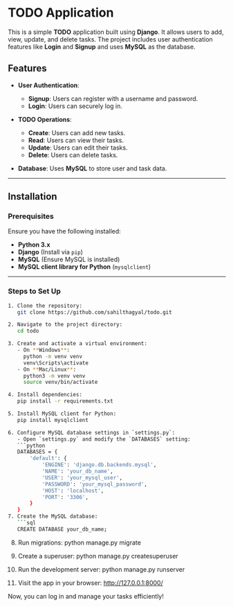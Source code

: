 # TODO Application

This is a simple **TODO** application built using **Django**. It allows users to add, view, update, and delete tasks. The project includes user authentication features like **Login** and **Signup** and uses **MySQL** as the database.

## Features

- **User Authentication**:
  - **Signup**: Users can register with a username and password.
  - **Login**: Users can securely log in.

- **TODO Operations**:
  - **Create**: Users can add new tasks.
  - **Read**: Users can view their tasks.
  - **Update**: Users can edit their tasks.
  - **Delete**: Users can delete tasks.

- **Database**: Uses **MySQL** to store user and task data.

---

## Installation

### Prerequisites

Ensure you have the following installed:

- **Python 3.x**
- **Django** (Install via `pip`)
- **MySQL** (Ensure MySQL is installed)
- **MySQL client library for Python** (`mysqlclient`)

---

### Steps to Set Up

```bash
1. Clone the repository:
   git clone https://github.com/sahilthagyal/todo.git

2. Navigate to the project directory:
   cd todo

3. Create and activate a virtual environment:
   - On **Windows**:
     python -m venv venv
     venv\Scripts\activate
   - On **Mac/Linux**:
     python3 -m venv venv
     source venv/bin/activate

4. Install dependencies:
   pip install -r requirements.txt

5. Install MySQL client for Python:
   pip install mysqlclient

6. Configure MySQL database settings in `settings.py`:
   - Open `settings.py` and modify the `DATABASES` setting:
   ```python
   DATABASES = {
       'default': {
           'ENGINE': 'django.db.backends.mysql',
           'NAME': 'your_db_name',
           'USER': 'your_mysql_user',
           'PASSWORD': 'your_mysql_password',
           'HOST': 'localhost',
           'PORT': '3306',
       }
   }
7. Create the MySQL database:
   ```sql
   CREATE DATABASE your_db_name;
   ```

8. Run migrations:
   python manage.py migrate

9. Create a superuser:
   python manage.py createsuperuser

10. Run the development server:
    python manage.py runserver

11. Visit the app in your browser:
    http://127.0.0.1:8000/

Now, you can log in and manage your tasks efficiently!
